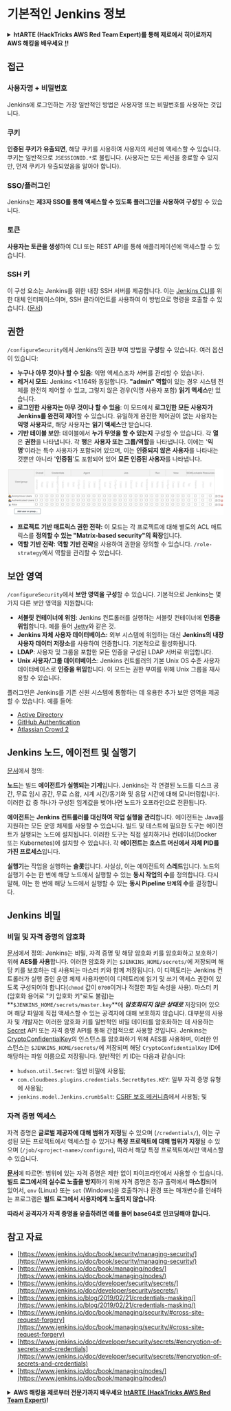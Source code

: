 # 기본적인 Jenkins 정보

<details>

<summary><strong>htARTE (HackTricks AWS Red Team Expert)를 통해 제로에서 히어로까지 AWS 해킹을 배우세요</strong> <a href="https://training.hacktricks.xyz/courses/arte"><strong>!</strong></a><strong>!</strong></summary>

HackTricks를 지원하는 다른 방법:

* **회사가 HackTricks에 광고되길 원하거나 HackTricks를 PDF로 다운로드하길 원한다면** [**구독 요금제**](https://github.com/sponsors/carlospolop)를 확인하세요!
* [**공식 PEASS & HackTricks 스왜그**](https://peass.creator-spring.com)를 얻으세요
* [**The PEASS Family**](https://opensea.io/collection/the-peass-family)를 발견하세요, 저희의 독점 [**NFTs**](https://opensea.io/collection/the-peass-family) 컬렉션
* **💬 [Discord 그룹](https://discord.gg/hRep4RUj7f)** 또는 [telegram 그룹](https://t.me/peass)에 **가입**하거나 **트위터** 🐦 [**@hacktricks\_live**](https://twitter.com/hacktricks\_live)**를 팔로우**하세요.
* **해킹 트릭을 공유하려면** [**HackTricks**](https://github.com/carlospolop/hacktricks) 및 [**HackTricks Cloud**](https://github.com/carlospolop/hacktricks-cloud) github 저장소로 PR을 제출하세요.

</details>

## 접근

### 사용자명 + 비밀번호

Jenkins에 로그인하는 가장 일반적인 방법은 사용자명 또는 비밀번호를 사용하는 것입니다.

### 쿠키

**인증된 쿠키가 유출되면**, 해당 쿠키를 사용하여 사용자의 세션에 액세스할 수 있습니다. 쿠키는 일반적으로 `JSESSIONID.*`로 불립니다. (사용자는 모든 세션을 종료할 수 있지만, 먼저 쿠키가 유출되었음을 알아야 합니다).

### SSO/플러그인

Jenkins는 **제3자 SSO를 통해 액세스할 수 있도록 플러그인을 사용하여 구성**할 수 있습니다.

### 토큰

**사용자는 토큰을 생성**하여 CLI 또는 REST API를 통해 애플리케이션에 액세스할 수 있습니다.

### SSH 키

이 구성 요소는 Jenkins를 위한 내장 SSH 서버를 제공합니다. 이는 [Jenkins CLI](https://www.jenkins.io/doc/book/managing/cli/)를 위한 대체 인터페이스이며, SSH 클라이언트를 사용하여 이 방법으로 명령을 호출할 수 있습니다. ([문서](https://plugins.jenkins.io/sshd/))

## 권한

`/configureSecurity`에서 Jenkins의 권한 부여 방법을 **구성**할 수 있습니다. 여러 옵션이 있습니다:

* **누구나 아무 것이나 할 수 있음**: 익명 액세스조차 서버를 관리할 수 있습니다.
* **레거시 모드**: Jenkins <1.164와 동일합니다. **"admin" 역할**이 있는 경우 시스템 전체를 완전히 제어할 수 있고, 그렇지 않은 경우(익명 사용자 포함) **읽기 액세스**만 있습니다.
* **로그인한 사용자는 아무 것이나 할 수 있음**: 이 모드에서 **로그인한 모든 사용자가 Jenkins를 완전히 제어**할 수 있습니다. 유일하게 완전한 제어권이 없는 사용자는 **익명 사용자**로, 해당 사용자는 **읽기 액세스**만 받습니다.
* **기반 테이블 보안**: 테이블에서 **누가 무엇을 할 수 있는지** 구성할 수 있습니다. 각 **열**은 **권한**을 나타냅니다. 각 **행**은 **사용자 또는 그룹/역할**을 나타냅니다. 이에는 '**익명**'이라는 특수 사용자가 포함되어 있으며, 이는 **인증되지 않은 사용자**를 나타내는 것뿐만 아니라 '**인증됨**'도 포함되어 있어 **모든 인증된 사용자**를 나타냅니다.

![](<../../.gitbook/assets/image (149).png>)

* **프로젝트 기반 매트릭스 권한 전략:** 이 모드는 각 프로젝트에 대해 별도의 ACL 매트릭스를 **정의할 수 있는 "Matrix-based security"의 확장**입니다.
* **역할 기반 전략:** **역할 기반 전략**을 사용하여 권한을 정의할 수 있습니다. `/role-strategy`에서 역할을 관리할 수 있습니다.

## **보안 영역**

`/configureSecurity`에서 **보안 영역을 구성**할 수 있습니다. 기본적으로 Jenkins는 몇 가지 다른 보안 영역을 지원합니다:

* **서블릿 컨테이너에 위임**: Jenkins 컨트롤러를 실행하는 서블릿 컨테이너에 **인증을 위임**합니다. 예를 들어 [Jetty](https://www.eclipse.org/jetty/)와 같은 것.
* **Jenkins 자체 사용자 데이터베이스:** 외부 시스템에 위임하는 대신 **Jenkins의 내장 사용자 데이터 저장소**를 사용하여 인증합니다. 기본적으로 활성화됩니다.
* **LDAP**: 사용자 및 그룹을 포함한 모든 인증을 구성된 LDAP 서버로 위임합니다.
* **Unix 사용자/그룹 데이터베이스**: Jenkins 컨트롤러의 기본 Unix OS 수준 사용자 데이터베이스로 **인증을 위임**합니다. 이 모드는 권한 부여를 위해 Unix 그룹을 재사용할 수 있습니다.

플러그인은 Jenkins를 기존 신원 시스템에 통합하는 데 유용한 추가 보안 영역을 제공할 수 있습니다. 예를 들어:

* [Active Directory](https://plugins.jenkins.io/active-directory)
* [GitHub Authentication](https://plugins.jenkins.io/github-oauth)
* [Atlassian Crowd 2](https://plugins.jenkins.io/crowd2)

## Jenkins 노드, 에이전트 및 실행기

[문서](https://www.jenkins.io/doc/book/managing/nodes/)에서 정의:

**노드**는 빌드 **에이전트가 실행되는 기계**입니다. Jenkins는 각 연결된 노드를 디스크 공간, 무료 임시 공간, 무료 스왑, 시계 시간/동기화 및 응답 시간에 대해 모니터링합니다. 이러한 값 중 하나가 구성된 임계값을 벗어나면 노드가 오프라인으로 전환됩니다.

**에이전트**는 **Jenkins 컨트롤러를 대신하여 작업 실행을 관리**합니다. 에이전트는 Java를 지원하는 모든 운영 체제를 사용할 수 있습니다. 빌드 및 테스트에 필요한 도구는 에이전트가 실행되는 노드에 설치됩니다. 이러한 도구는 직접 설치하거나 컨테이너(Docker 또는 Kubernetes)에 설치할 수 있습니다. 각 **에이전트는 호스트 머신에서 자체 PID를 가진 프로세스**입니다.

**실행기**는 작업을 실행하는 **슬롯**입니다. 사실상, 이는 에이전트의 **스레드**입니다. 노드의 실행기 수는 한 번에 해당 노드에서 실행할 수 있는 **동시 작업의 수**를 정의합니다. 다시 말해, 이는 한 번에 해당 노드에서 실행할 수 있는 **동시 Pipeline `단계`의 수**를 결정합니다.

## Jenkins 비밀

### 비밀 및 자격 증명의 암호화

[문서](https://www.jenkins.io/doc/developer/security/secrets/#encryption-of-secrets-and-credentials)에서 정의: Jenkins는 비밀, 자격 증명 및 해당 암호화 키를 암호화하고 보호하기 위해 **AES를 사용**합니다. 이러한 암호화 키는 `$JENKINS_HOME/secrets/`에 저장되며 해당 키를 보호하는 데 사용되는 마스터 키와 함께 저장됩니다. 이 디렉토리는 Jenkins 컨트롤러가 실행 중인 운영 체제 사용자만이이 디렉토리에 읽기 및 쓰기 액세스 권한이 있도록 구성되어야 합니다(`chmod` 값이 `0700`이거나 적절한 파일 속성을 사용). 마스터 키(암호화 용어로 "키 암호화 키"로도 불림)는 **`$JENKINS_HOME/secrets/master.key`**에 **_암호화되지 않은 상태로_** 저장되어 있으며 해당 파일에 직접 액세스할 수 있는 공격자에 대해 보호하지 않습니다. 대부분의 사용자 및 개발자는 이러한 암호화 키를 일반적인 비밀 데이터를 암호화하는 데 사용하는 [Secret](https://javadoc.jenkins.io/byShortName/Secret) API 또는 자격 증명 API를 통해 간접적으로 사용할 것입니다. Jenkins는 [CryptoConfidentialKey](https://javadoc.jenkins.io/byShortName/CryptoConfidentialKey)의 인스턴스를 암호화하기 위해 AES를 사용하며, 이러한 인스턴스는 `$JENKINS_HOME/secrets/`에 저장되며 해당 `CryptoConfidentialKey` ID에 해당하는 파일 이름으로 저장됩니다. 일반적인 키 ID는 다음과 같습니다:

* `hudson.util.Secret`: 일반 비밀에 사용됨;
* `com.cloudbees.plugins.credentials.SecretBytes.KEY`: 일부 자격 증명 유형에 사용됨;
* `jenkins.model.Jenkins.crumbSalt`: [CSRF 보호 메커니즘](https://www.jenkins.io/doc/book/managing/security/#cross-site-request-forgery)에서 사용됨; 및
### 자격 증명 액세스

자격 증명은 **글로벌 제공자에 대해 범위가 지정**될 수 있으며 (`/credentials/`), 이는 구성된 모든 프로젝트에서 액세스할 수 있거나 **특정 프로젝트에 대해 범위가 지정**될 수 있으며 (`/job/<project-name>/configure`), 따라서 해당 특정 프로젝트에서만 액세스할 수 있습니다.

[**문서**](https://www.jenkins.io/blog/2019/02/21/credentials-masking/)에 따르면: 범위에 있는 자격 증명은 제한 없이 파이프라인에서 사용할 수 있습니다. **빌드 로그에서의 실수로 노출을 방지**하기 위해 자격 증명은 정규 출력에서 **마스킹**되어 있어서, `env` (Linux) 또는 `set` (Windows)을 호출하거나 환경 또는 매개변수를 인쇄하는 프로그램은 **빌드 로그에서 사용자에게 노출되지 않습니다**.

**따라서 공격자가 자격 증명을 유출하려면 예를 들어 base64로 인코딩해야 합니다.**

## 참고 자료

* [https://www.jenkins.io/doc/book/security/managing-security/](https://www.jenkins.io/doc/book/security/managing-security/)
* [https://www.jenkins.io/doc/book/managing/nodes/](https://www.jenkins.io/doc/book/managing/nodes/)
* [https://www.jenkins.io/doc/developer/security/secrets/](https://www.jenkins.io/doc/developer/security/secrets/)
* [https://www.jenkins.io/blog/2019/02/21/credentials-masking/](https://www.jenkins.io/blog/2019/02/21/credentials-masking/)
* [https://www.jenkins.io/doc/book/managing/security/#cross-site-request-forgery](https://www.jenkins.io/doc/book/managing/security/#cross-site-request-forgery)
* [https://www.jenkins.io/doc/developer/security/secrets/#encryption-of-secrets-and-credentials](https://www.jenkins.io/doc/developer/security/secrets/#encryption-of-secrets-and-credentials)
* [https://www.jenkins.io/doc/book/managing/nodes/](https://www.jenkins.io/doc/book/managing/nodes/)

<details>

<summary><strong>AWS 해킹을 제로부터 전문가까지 배우세요</strong> <a href="https://training.hacktricks.xyz/courses/arte"><strong>htARTE (HackTricks AWS Red Team Expert)</strong></a><strong>!</strong></summary>

HackTricks를 지원하는 다른 방법:

* **HackTricks에서 귀하의 회사를 홍보하거나 PDF로 HackTricks를 다운로드**하려면 [**구독 요금제**](https://github.com/sponsors/carlospolop)를 확인하세요!
* [**공식 PEASS & HackTricks 굿즈**](https://peass.creator-spring.com)를 구매하세요
* [**The PEASS Family**](https://opensea.io/collection/the-peass-family)를 발견하세요, 당사의 독점 [**NFTs**](https://opensea.io/collection/the-peass-family) 컬렉션
* **💬 [디스코드 그룹](https://discord.gg/hRep4RUj7f)** 또는 [텔레그램 그룹](https://t.me/peass)에 **가입**하거나 **트위터** 🐦 [**@hacktricks\_live**](https://twitter.com/hacktricks\_live)**를 팔로우**하세요.
* **HackTricks 및 HackTricks Cloud** 깃헙 저장소에 PR을 제출하여 **해킹 요령을 공유**하세요.

</details>
